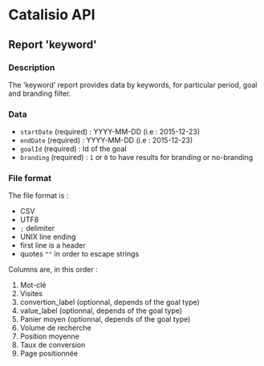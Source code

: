 # Catalisio API
## Report 'keyword'
### Description
The 'keyword' report provides data by keywords, for particular period, goal and branding filter.
### Data
* `startDate` (required) : YYYY-MM-DD (i.e : 2015-12-23)
* `endDate` (required) : YYYY-MM-DD (i.e : 2015-12-23)
* `goalId` (required) : Id of the goal 
* `branding` (required) : `1` or `0` to have results for branding or no-branding

### File format
The file format is :
* CSV
* UTF8
* `;` delimiter
* UNIX line ending
* first line is a header
* quotes `""` in order to escape strings

Columns are, in this order :

1. Mot-clé
2. Visites
3. convertion_label (optionnal, depends of the goal type)
4. value_label (optionnal, depends of the goal type)
5. Panier moyen (optionnal, depends of the goal type)
6. Volume de recherche
7. Position moyenne
8. Taux de conversion
9. Page positionnée
